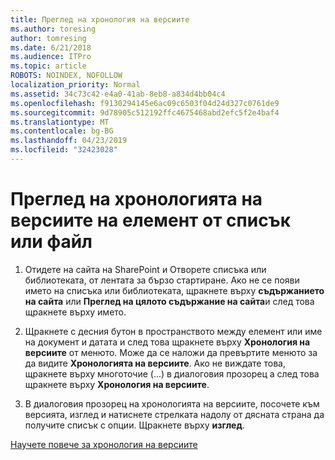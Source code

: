 ```yaml
---
title: Преглед на хронология на версиите
ms.author: toresing
author: tomresing
ms.date: 6/21/2018
ms.audience: ITPro
ms.topic: article
ROBOTS: NOINDEX, NOFOLLOW
localization_priority: Normal
ms.assetid: 34c73c42-e4a0-41ab-8eb8-a834d4bb04c4
ms.openlocfilehash: f9130294145e6ac09c6503f04d24d327c0761de9
ms.sourcegitcommit: 9d78905c512192ffc4675468abd2efc5f2e4baf4
ms.translationtype: MT
ms.contentlocale: bg-BG
ms.lasthandoff: 04/23/2019
ms.locfileid: "32423028"
---
```

# <a name="view-version-history-of-a-file-or-list-item"></a>Преглед на хронологията на версиите на елемент от списък или файл

1. Отидете на сайта на SharePoint и Отворете списъка или библиотеката, от лентата за бързо стартиране. Ако не се появи името на списъка или библиотеката, щракнете върху **съдържанието на сайта** или **Преглед на цялото съдържание на сайта**и след това щракнете върху името.
    
2. Щракнете с десния бутон в пространството между елемент или име на документ и датата и след това щракнете върху **Хронология на версиите** от менюто. Може да се наложи да превъртите менюто за да видите **Хронологията на версиите**. Ако не виждате това, щракнете върху многоточие (...) в диалоговия прозорец а след това щракнете върху **Хронология на версиите**.
    
3. В диалоговия прозорец на хронологията на версиите, посочете към версията, изглед и натиснете стрелката надолу от дясната страна да получите списък с опции. Щракнете върху **изглед**.
    
[Научете повече за хронология на версиите](https://go.microsoft.com/fwlink/?linkid=875709)
  

